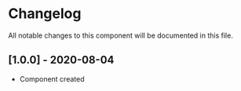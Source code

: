 # Changelog
All notable changes to this component will be documented in this file.

## [1.0.0] - 2020-08-04
- Component created
